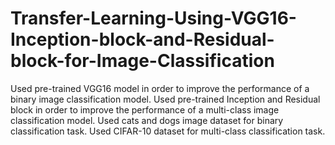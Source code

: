 # Transfer-Learning-Using-VGG16-Inception-block-and-Residual-block-for-Image-Classification
Used pre-trained VGG16 model in order to improve the performance of a binary image classification model. Used pre-trained Inception and Residual block in order to improve the performance of a multi-class image classification model. Used cats and dogs image dataset for binary classification task.  Used CIFAR-10 dataset for multi-class classification task.
